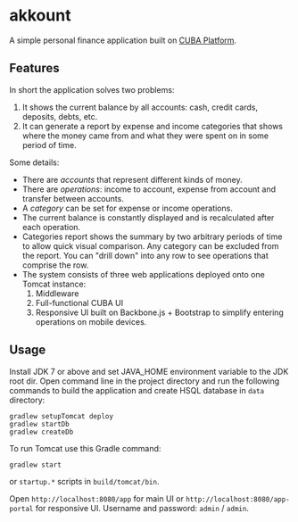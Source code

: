 akkount
=======

A simple personal finance application built on [CUBA Platform](https://www.cuba-platform.com).

Features
--------

In short the application solves two problems:
 1. It shows the current balance by all accounts: cash, credit cards, deposits, debts, etc.
 2. It can generate a report by expense and income categories that shows where the money came from and what they were spent on in some period of time.

Some details:
* There are _accounts_ that represent different kinds of money.
* There are _operations_: income to account, expense from account and transfer between accounts.
* A _category_ can be set for expense or income operations.
* The current balance is constantly displayed and is recalculated after each operation.
* Categories report shows the summary by two arbitrary periods of time to allow quick visual comparison. Any category can be excluded from the report. You can "drill down" into any row to see operations that comprise the row.
* The system consists of three web applications deployed onto one Tomcat instance:
   1. Middleware
   2. Full-functional CUBA UI
   3. Responsive UI built on Backbone.js + Bootstrap to simplify entering operations on mobile devices. 

Usage
-----

Install JDK 7 or above and set JAVA_HOME environment variable to the JDK root dir.
Open command line in the project directory and run the following commands to build the application and create HSQL database in ```data``` directory:
```
gradlew setupTomcat deploy
gradlew startDb
gradlew createDb
```
To run Tomcat use this Gradle command:
```
gradlew start
```
or ```startup.*``` scripts in ```build/tomcat/bin```.

Open ```http://localhost:8080/app``` for main UI or ```http://localhost:8080/app-portal``` for responsive UI. Username and password: ```admin``` / ```admin```.
